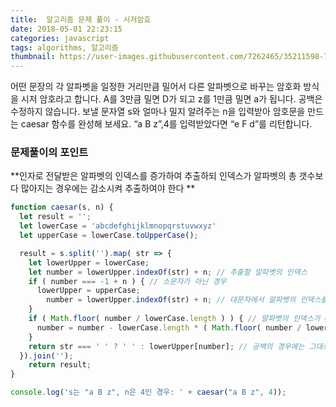 ```yaml
---
title:  알고리즘 문제 풀이 - 시저암호
date: 2018-05-01 22:23:15
categories: javascript
tags: algorithms, 알고리즘
thumbnail: https://user-images.githubusercontent.com/7262465/35211598-7e19ef04-ff9a-11e7-8202-33ebd288076e.png
---
```


어떤 문장의 각 알파벳을 일정한 거리만큼 밀어서 다른 알파벳으로 바꾸는 암호화 방식을 시저 암호라고 합니다.
A를 3만큼 밀면 D가 되고 z를 1만큼 밀면 a가 됩니다. 공백은 수정하지 않습니다.
보낼 문자열 s와 얼마나 밀지 알려주는 n을 입력받아 암호문을 만드는 caesar 함수를 완성해 보세요.
“a B z”,4를 입력받았다면 “e F d”를 리턴합니다.

### 문제풀이의 포인트
**인자로 전달받은 알파벳의 인덱스를 증가하여 추출하되 인덱스가 알파벳의 총 갯수보다 많아지는 경우에는 감소시켜 추출하여야 한다 **

```js
function caesar(s, n) {
  let result = '';
  let lowerCase = 'abcdefghijklmnopqrstuvwxyz'
  let upperCase = lowerCase.toUpperCase();

  result = s.split('').map( str => {
    let lowerUpper = lowerCase;
    let number = lowerUpper.indexOf(str) + n; // 추출할 알파벳의 인덱스
    if ( number === -1 + n ) { // 소문자가 아닌 경우
      lowerUpper = upperCase;
        number = lowerUpper.indexOf(str) + n; // 대문자에서 알파벳의 인덱스를 추출
    }
    if ( Math.floor( number / lowerCase.length ) ) { // 알파벳의 인덱스가 0 ~ 25 사이가 아니라면 추출할 인덱스를 다시 계산한다
      number = number - lowerCase.length * ( Math.floor( number / lowerCase.length ) )
    }
    return str === ' ' ? ' ' : lowerUpper[number]; // 공백의 경우에는 그대로 반환한다.
  }).join('');
    return result;
}

console.log('s는 "a B z", n은 4인 경우: ' + caesar("a B z", 4));
```